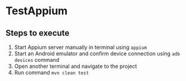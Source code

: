 # TestAppium

## Steps to execute
1. Start Appium server manually in terminal using `appium`
2. Start an Android emulator and confirm device connection using `adb devices` command
3. Open another terminal and navigate to the project
4. Run command `mvn clean test` 
